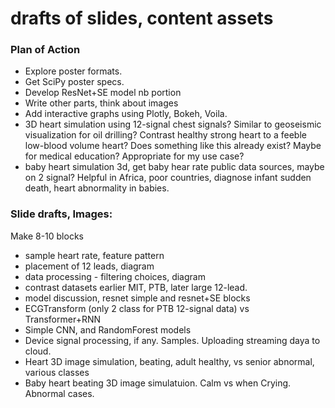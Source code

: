 # drafts of slides, content assets   



### Plan of Action  
 * Explore poster formats.
 * Get SciPy poster specs.
 * Develop ResNet+SE model nb portion
 * Write other parts, think about images
 * Add interactive graphs using Plotly, Bokeh, Voila.  
 * 3D heart simulation using 12-signal chest signals? Similar to geoseismic visualization for oil drilling?  Contrast healthy strong heart to a feeble low-blood volume heart? Does something like this already exist? Maybe for medical education? Appropriate for my use case?
 * baby heart simulation 3d, get baby hear rate public data sources, maybe on 2 signal? Helpful in Africa, poor countries, diagnose infant sudden death, heart abnormality in babies.  

### Slide drafts, Images:  

Make 8-10 blocks  
 * sample heart rate, feature pattern
 * placement of 12 leads, diagram
 * data processing - filtering choices, diagram
 * contrast datasets earlier MIT, PTB, later large 12-lead.
 * model discussion, resnet simple and resnet+SE blocks
 * ECGTransform (only 2 class for PTB 12-signal data) vs Transformer+RNN
 * Simple CNN, and RandomForest models
 * Device signal processing, if any. Samples. Uploading streaming daya to cloud.
 * Heart 3D image simulation, beating, adult healthy, vs senior abnormal, various classes
 * Baby heart beating 3D image simulatuion. Calm vs when Crying. Abnormal cases.  

